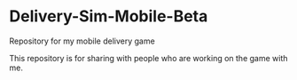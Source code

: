# Delivery-Sim-Mobile-Beta
Repository for my mobile delivery game

This repository is for sharing with people who are working on the game with me.
